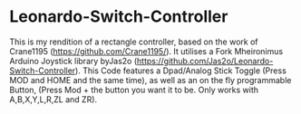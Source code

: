 # Leonardo-Switch-Controller

This is my rendition of a rectangle controller, based on the work of Crane1195 (https://github.com/Crane1195/).
  It utilises a Fork Mheironimus Arduino Joystick library byJas2o (https://github.com/Jas2o/Leonardo-Switch-Controller).
  This Code features a Dpad/Analog Stick Toggle (Press MOD and HOME and the same time), as well as an on the fly programmable Button,
  (Press Mod + the button you want it to be. Only works with A,B,X,Y,L,R,ZL and ZR).
